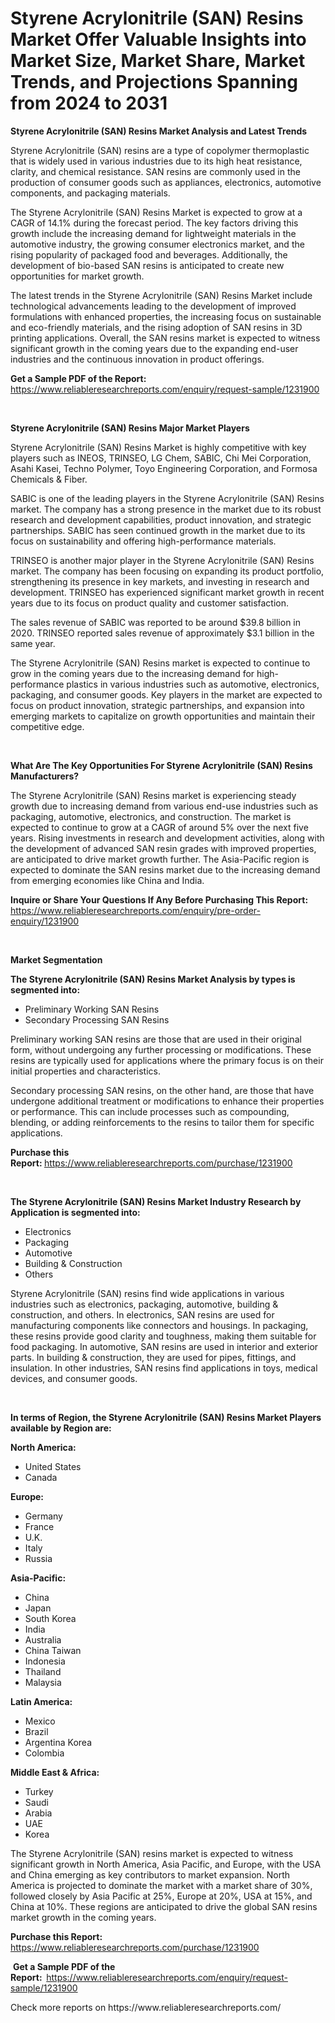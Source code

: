 <p><h1>Styrene Acrylonitrile (SAN) Resins Market Offer Valuable Insights into Market Size, Market Share, Market Trends, and Projections Spanning from 2024 to 2031</h1></p><p><strong>Styrene Acrylonitrile (SAN) Resins Market Analysis and Latest Trends</strong></p>
<p><p>Styrene Acrylonitrile (SAN) resins are a type of copolymer thermoplastic that is widely used in various industries due to its high heat resistance, clarity, and chemical resistance. SAN resins are commonly used in the production of consumer goods such as appliances, electronics, automotive components, and packaging materials.</p><p>The Styrene Acrylonitrile (SAN) Resins Market is expected to grow at a CAGR of 14.1% during the forecast period. The key factors driving this growth include the increasing demand for lightweight materials in the automotive industry, the growing consumer electronics market, and the rising popularity of packaged food and beverages. Additionally, the development of bio-based SAN resins is anticipated to create new opportunities for market growth.</p><p>The latest trends in the Styrene Acrylonitrile (SAN) Resins Market include technological advancements leading to the development of improved formulations with enhanced properties, the increasing focus on sustainable and eco-friendly materials, and the rising adoption of SAN resins in 3D printing applications. Overall, the SAN resins market is expected to witness significant growth in the coming years due to the expanding end-user industries and the continuous innovation in product offerings.</p></p>
<p><strong>Get a Sample PDF of the Report:&nbsp;</strong> <a href="https://www.reliableresearchreports.com/enquiry/request-sample/1231900">https://www.reliableresearchreports.com/enquiry/request-sample/1231900</a></p>
<p>&nbsp;</p>
<p><strong>Styrene Acrylonitrile (SAN) Resins Major Market Players</strong></p>
<p><p>Styrene Acrylonitrile (SAN) Resins Market is highly competitive with key players such as INEOS, TRINSEO, LG Chem, SABIC, Chi Mei Corporation, Asahi Kasei, Techno Polymer, Toyo Engineering Corporation, and Formosa Chemicals & Fiber.</p><p>SABIC is one of the leading players in the Styrene Acrylonitrile (SAN) Resins market. The company has a strong presence in the market due to its robust research and development capabilities, product innovation, and strategic partnerships. SABIC has seen continued growth in the market due to its focus on sustainability and offering high-performance materials.</p><p>TRINSEO is another major player in the Styrene Acrylonitrile (SAN) Resins market. The company has been focusing on expanding its product portfolio, strengthening its presence in key markets, and investing in research and development. TRINSEO has experienced significant market growth in recent years due to its focus on product quality and customer satisfaction.</p><p>The sales revenue of SABIC was reported to be around $39.8 billion in 2020. TRINSEO reported sales revenue of approximately $3.1 billion in the same year.</p><p>The Styrene Acrylonitrile (SAN) Resins market is expected to continue to grow in the coming years due to the increasing demand for high-performance plastics in various industries such as automotive, electronics, packaging, and consumer goods. Key players in the market are expected to focus on product innovation, strategic partnerships, and expansion into emerging markets to capitalize on growth opportunities and maintain their competitive edge.</p></p>
<p>&nbsp;</p>
<p><strong>What Are The Key Opportunities For Styrene Acrylonitrile (SAN) Resins Manufacturers?</strong></p>
<p><p>The Styrene Acrylonitrile (SAN) Resins market is experiencing steady growth due to increasing demand from various end-use industries such as packaging, automotive, electronics, and construction. The market is expected to continue to grow at a CAGR of around 5% over the next five years. Rising investments in research and development activities, along with the development of advanced SAN resin grades with improved properties, are anticipated to drive market growth further. The Asia-Pacific region is expected to dominate the SAN resins market due to the increasing demand from emerging economies like China and India.</p></p>
<p><strong>Inquire or Share Your Questions If Any Before Purchasing This Report:</strong> <a href="https://www.reliableresearchreports.com/enquiry/pre-order-enquiry/1231900">https://www.reliableresearchreports.com/enquiry/pre-order-enquiry/1231900</a></p>
<p>&nbsp;</p>
<p><strong>Market Segmentation</strong></p>
<p><strong>The Styrene Acrylonitrile (SAN) Resins Market Analysis by types is segmented into:</strong></p>
<p><ul><li>Preliminary Working SAN Resins</li><li>Secondary Processing SAN Resins</li></ul></p>
<p><p>Preliminary working SAN resins are those that are used in their original form, without undergoing any further processing or modifications. These resins are typically used for applications where the primary focus is on their initial properties and characteristics.</p><p>Secondary processing SAN resins, on the other hand, are those that have undergone additional treatment or modifications to enhance their properties or performance. This can include processes such as compounding, blending, or adding reinforcements to the resins to tailor them for specific applications.</p></p>
<p><strong>Purchase this Report:&nbsp;</strong><a href="https://www.reliableresearchreports.com/purchase/1231900">https://www.reliableresearchreports.com/purchase/1231900</a></p>
<p>&nbsp;</p>
<p><strong>The Styrene Acrylonitrile (SAN) Resins Market Industry Research by Application is segmented into:</strong></p>
<p><ul><li>Electronics</li><li>Packaging</li><li>Automotive</li><li>Building & Construction</li><li>Others</li></ul></p>
<p><p>Styrene Acrylonitrile (SAN) resins find wide applications in various industries such as electronics, packaging, automotive, building & construction, and others. In electronics, SAN resins are used for manufacturing components like connectors and housings. In packaging, these resins provide good clarity and toughness, making them suitable for food packaging. In automotive, SAN resins are used in interior and exterior parts. In building & construction, they are used for pipes, fittings, and insulation. In other industries, SAN resins find applications in toys, medical devices, and consumer goods.</p></p>
<p>&nbsp;</p>
<p><strong>In terms of Region, the Styrene Acrylonitrile (SAN) Resins Market Players available by Region are:</strong></p>
<p>
    <p> <strong> North America: </strong>
        <ul>
            <li>United States</li>
            <li>Canada</li>
        </ul>
        </p> 
    <p> <strong> Europe: </strong>
        <ul>
            <li>Germany</li>
            <li>France</li>
            <li>U.K.</li>
            <li>Italy</li>
            <li>Russia</li>
        </ul>
        </p> 
    <p> <strong> Asia-Pacific: </strong>
        <ul>
            <li>China</li>
            <li>Japan</li>
            <li>South Korea</li>
            <li>India</li>
            <li>Australia</li>
            <li>China Taiwan</li>
            <li>Indonesia</li>
            <li>Thailand</li>
            <li>Malaysia</li>
        </ul>
        </p> 
    <p> <strong> Latin America: </strong>
        <ul>
            <li>Mexico</li>
            <li>Brazil</li>
            <li>Argentina Korea</li>
            <li>Colombia</li>
        </ul>
        </p> 
    <p> <strong> Middle East & Africa: </strong>
        <ul>
            <li>Turkey</li>
            <li>Saudi</li>
            <li>Arabia</li>
            <li>UAE</li>
            <li>Korea</li>
        </ul>
    </p>
    </p>
<p><p>The Styrene Acrylonitrile (SAN) resins market is expected to witness significant growth in North America, Asia Pacific, and Europe, with the USA and China emerging as key contributors to market expansion. North America is projected to dominate the market with a market share of 30%, followed closely by Asia Pacific at 25%, Europe at 20%, USA at 15%, and China at 10%. These regions are anticipated to drive the global SAN resins market growth in the coming years.</p></p>
<p><strong>Purchase this Report: </strong><a href="https://www.reliableresearchreports.com/purchase/1231900">https://www.reliableresearchreports.com/purchase/1231900</a></p>
<p>&nbsp;<strong>Get a Sample PDF of the Report:&nbsp;&nbsp;</strong><a href="https://www.reliableresearchreports.com/enquiry/request-sample/1231900">https://www.reliableresearchreports.com/enquiry/request-sample/1231900</a></p>
<p><strong></strong></p>
<p>Check more reports on https://www.reliableresearchreports.com/</p>